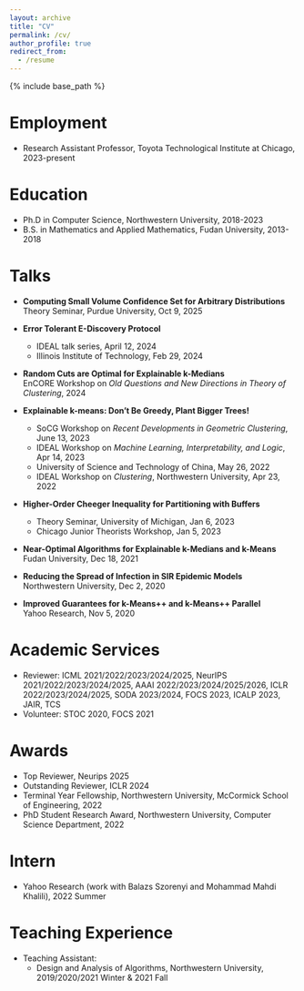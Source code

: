 ```yaml
---
layout: archive
title: "CV"
permalink: /cv/
author_profile: true
redirect_from:
  - /resume
---
```


{% include base_path %}

Employment
======
* Research Assistant Professor, Toyota Technological Institute at Chicago, 2023-present

Education
======
* Ph.D in Computer Science, Northwestern University, 2018-2023
* B.S. in Mathematics and Applied Mathematics, Fudan University, 2013-2018


Talks
======
* **Computing Small Volume Confidence Set for Arbitrary Distributions**  
  Theory Seminar, Purdue University, Oct 9, 2025  

* **Error Tolerant E-Discovery Protocol**
  - IDEAL talk series, April 12, 2024
  - Illinois Institute of Technology, Feb 29, 2024  

* **Random Cuts are Optimal for Explainable k-Medians**  
  EnCORE Workshop on *Old Questions and New Directions in Theory of Clustering*, 2024  

* **Explainable k-means: Don’t Be Greedy, Plant Bigger Trees!**  
  - SoCG Workshop on *Recent Developments in Geometric Clustering*, June 13, 2023  
  - IDEAL Workshop on *Machine Learning, Interpretability, and Logic*, Apr 14, 2023  
  - University of Science and Technology of China, May 26, 2022  
  - IDEAL Workshop on *Clustering*, Northwestern University, Apr 23, 2022  

* **Higher-Order Cheeger Inequality for Partitioning with Buffers**  
  - Theory Seminar, University of Michigan, Jan 6, 2023  
  - Chicago Junior Theorists Workshop, Jan 5, 2023  

* **Near-Optimal Algorithms for Explainable k-Medians and k-Means**  
  Fudan University, Dec 18, 2021  

* **Reducing the Spread of Infection in SIR Epidemic Models**  
  Northwestern University, Dec 2, 2020  

* **Improved Guarantees for k-Means++ and k-Means++ Parallel**  
  Yahoo Research, Nov 5, 2020  

Academic Services
======
* Reviewer: ICML 2021/2022/2023/2024/2025, NeurIPS 2021/2022/2023/2024/2025, AAAI 2022/2023/2024/2025/2026, ICLR 2022/2023/2024/2025, SODA 2023/2024, FOCS 2023, ICALP 2023, JAIR, TCS
* Volunteer: STOC 2020, FOCS 2021

Awards
======
* Top Reviewer, Neurips 2025
* Outstanding Reviewer, ICLR 2024
* Terminal Year Fellowship, Northwestern University, McCormick School of Engineering, 2022
* PhD Student Research Award, Northwestern University, Computer Science Department, 2022

Intern
======
* Yahoo Research (work with Balazs Szorenyi and Mohammad Mahdi Khalili), 2022 Summer

Teaching Experience
======
* Teaching Assistant: 
  * Design and Analysis of Algorithms, Northwestern University, 2019/2020/2021 Winter & 2021 Fall

<!-- Work experience
======
* Summer 2015: Research Assistant
  * Github University
  * Duties included: Tagging issues
  * Supervisor: Professor Git

* Fall 2015: Research Assistant
  * Github University
  * Duties included: Merging pull requests
  * Supervisor: Professor Hub
  
Skills
======
* Skill 1
* Skill 2
  * Sub-skill 2.1
  * Sub-skill 2.2
  * Sub-skill 2.3
* Skill 3

Publications
======
  <ul>{% for post in site.publications %}
    {% include archive-single-cv.html %}
  {% endfor %}</ul>
  
Talks
======
  <ul>{% for post in site.talks %}
    {% include archive-single-talk-cv.html %}
  {% endfor %}</ul>
  
Teaching
======
  <ul>{% for post in site.teaching %}
    {% include archive-single-cv.html %}
  {% endfor %}</ul>
  
Service and leadership
======
* Currently signed in to 43 different slack teams -->
